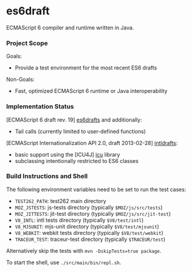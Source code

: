 es6draft
========

ECMAScript 6 compiler and runtime written in Java.

### Project Scope ###

Goals:
* Provide a test environment for the most recent ES6 drafts

Non-Goals:
* Fast, optimized ECMAScript 6 runtime or Java interoperability


### Implementation Status ###

[ECMAScript 6 draft rev. 19] [es6drafts] and additionally:
* Tail calls (currently limited to user-defined functions)

[ECMAScript Internationalization API 2.0, draft 2013-02-28] [intldrafts]:
* basic support using the [ICU4J] [icu] library
* subclassing intentionally restricted to ES6 classes


### Build Instructions and Shell ###

The following environment variables need to be set to run the test cases:
* `TEST262_PATH`: test262 main directory
* `MOZ_JSTESTS`: js-tests directory (typically `$MOZ/js/src/tests`)
* `MOZ_JITTESTS`: jit-test directory (typically `$MOZ/js/src/jit-test`)
* `V8_INTL`: intl tests directory (typically `$V8/test/intl`)
* `V8_MJSUNIT`: mjs-unit directory (typically `$V8/test/mjsunit`)
* `V8_WEBKIT`: webkit tests directory (typically `$V8/test/webkit`)
* `TRACEUR_TEST`: traceur-test directory (typically `$TRACEUR/test`)
    
Alternatively skip the tests with `mvn -DskipTests=true package`. 

To start the shell, use `./src/main/bin/repl.sh`.


[es6drafts]: http://wiki.ecmascript.org/doku.php?id=harmony:specification_drafts "Draft Specification for ES.next"
[intldrafts]: http://wiki.ecmascript.org/doku.php?id=globalization:specification_drafts "Specification Drafts for ECMAScript Internationalization API"
[icu]: http://site.icu-project.org/
